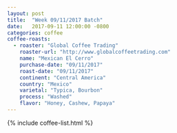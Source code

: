```yaml
---
layout: post
title:  "Week 09/11/2017 Batch"
date:   2017-09-11 12:00:00 -0800
categories: coffee
coffee-roasts:
  - roaster: "Global Coffee Trading"
    roaster-url: "http://www.globalcoffeetrading.com"
    name: "Mexican El Cerro"
    purchase-date: "09/11/2017"
    roast-date: "09/11/2017"
    continent: "Central America"
    country: "Mexico"
    varietal: "Typica, Bourbon"
    process: "Washed"
    flavor: "Honey, Cashew, Papaya"
---
```


{% include coffee-list.html %}

